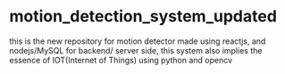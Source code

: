 # motion_detection_system_updated
this is the new repository for motion detector made using reactjs, and nodejs/MySQL for backend/ server side, this system also implies the essence of IOT(Internet of Things) using python and opencv
